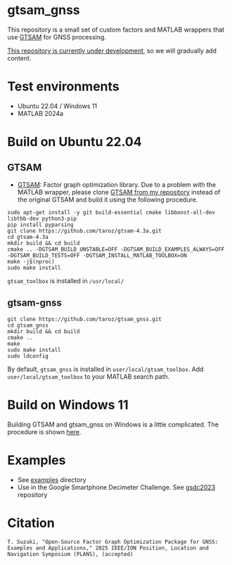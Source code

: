 # gtsam_gnss
This repository is a small set of custom factors and MATLAB wrappers that use [GTSAM](https://github.com/borglab/gtsam) for GNSS processing. 

<u>This repository is currently under development</u>, so we will gradually add content.

# Test environments
- Ubuntu 22.04 / Windows 11
- MATLAB 2024a

# Build on Ubuntu 22.04
## GTSAM
- [GTSAM](https://github.com/borglab/gtsam):
Factor graph optimization library. Due to a problem with the MATLAB wrapper, please clone [GTSAM from my repository](https://github.com/taroz/gtsam-4.3a) instead of the original GTSAM and build it using the following procedure.
```shell
sudo apt-get install -y git build-essential cmake libboost-all-dev libtbb-dev python3-pip
pip install pyparsing
git clone https://github.com/taroz/gtsam-4.3a.git
cd gtsam-4.3a
mkdir build && cd build
cmake .. -DGTSAM_BUILD_UNSTABLE=OFF -DGTSAM_BUILD_EXAMPLES_ALWAYS=OFF -DGTSAM_BUILD_TESTS=OFF -DGTSAM_INSTALL_MATLAB_TOOLBOX=ON
make -j$(nproc)
sudo make install
```
`gtsam_toolbox` is installed in `/usr/local/`

## gtsam-gnss
```shell
git clone https://github.com/taroz/gtsam_gnss.git
cd gtsam_gnss
mkdir build && cd build
cmake ..
make
sudo make install
sudo ldconfig
```
By default, `gtsam_gnss` is installed in `user/local/gtsam_toolbox`.
Add `user/local/gtsam_toolbox` to your MATLAB search path.

# Build on Windows 11
Building GTSAM and gtsam_gnss on Windows is a little complicated. The procedure is shown [here](./BUILD_WINDOWS.md).

# Examples
- See [examples](./examples) directory
- Use in the Google Smartphone Decimeter Challenge. See [gsdc2023](https://github.com/taroz/gsdc2023) repository

# Citation
```
T. Suzuki, "Open-Source Factor Graph Optimization Package for GNSS: Examples and Applications," 2025 IEEE/ION Position, Location and Navigation Symposium (PLANS), (accepted)
```
